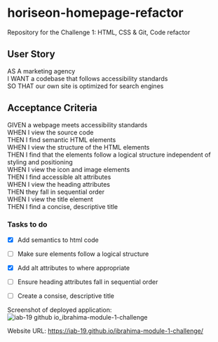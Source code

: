 # horiseon-homepage-refactor
Repository for the Challenge 1: HTML, CSS & Git, Code refactor



## User Story
AS A marketing agency  
I WANT a codebase that follows accessibility standards  
SO THAT our own site is optimized for search engines  

## Acceptance Criteria  
GIVEN a webpage meets accessibility standards  
WHEN I view the source code  
THEN I find semantic HTML elements  
WHEN I view the structure of the HTML elements  
THEN I find that the elements follow a logical structure independent of styling and positioning  
WHEN I view the icon and image elements  
THEN I find accessible alt attributes  
WHEN I view the heading attributes  
THEN they fall in sequential order  
WHEN I view the title element  
THEN I find a concise, descriptive title  
### Tasks to do
- [x] Add semantics to html code
- [ ] Make sure elements follow a logical structure
- [x] Add alt attributes to where appropriate
- [ ] Ensure heading attributes fall in sequential order
- [ ] Create a consise, descriptive title

  
 Screenshot of deployed application: ![iab-19 github io_ibrahima-module-1-challenge](https://github.com/iab-19/horiseon-homepage-refactor/assets/132946236/8316a9bb-e74a-4788-aca5-8bb2f1d12909)  


 Website URL: https://iab-19.github.io/ibrahima-module-1-challenge/
